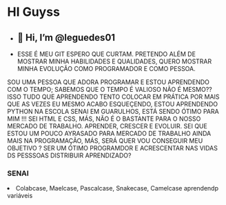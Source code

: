 # HI Guyss

- ## 👋 Hi, I’m @leguedes01
- <p> ESSE É MEU GIT ESPERO QUE CURTAM. PRETENDO ALÉM DE MOSTRAR MINHA HABILIDADES E QUALIDADES, QUERO MOSTRAR MINHA EVOLUÇÃO COMO PROGRAMADOR E COMO PESSOA.
SOU UMA PESSOA QUE ADORA PROGRAMAR E ESTOU APRENDENDO COM O TEMPO; SABEMOS QUE O TEMPO É VALIOSO NÃO É MESMO?? 
ISSO TUDO QUE APRENDENDO TENTO COLOCAR EM PRÁTICA POR MAIS QUE AS VEZES EU MESMO ACABO ESQUEÇENDO, ESTOU APRENDENDO PYTHON NA ESCOLA SENAI EM GUARULHOS, ESTÁ SENDO ÓTIMO PARA MIM !!! SEI HTML E CSS, MÁS, NÃO É O BASTANTE PARA O NOSSO MERCADO DE TRABALHO. APRENDER, CRESCER E EVOLUIR. SEI QUE ESTOU UM POUCO AYRASADO PARA MERCADO DE TRABALHO AINDA MAIS NA PROGRAMAÇÃO, MÁS, SERÁ QUER VOU CONSEGUIR MEU OBJETIVO ? SER UM ÓTIMO PROGRAMDOR E ACRESCENTAR NAS VIDAS DS PESSSOAS DISTRIBUIR APRENDIZADO?</P>

### SENAI
<LI> Colabcase, Maelcase, Pascalcase, Snakecase, Camelcase
aprendendp variáveis</LI>


